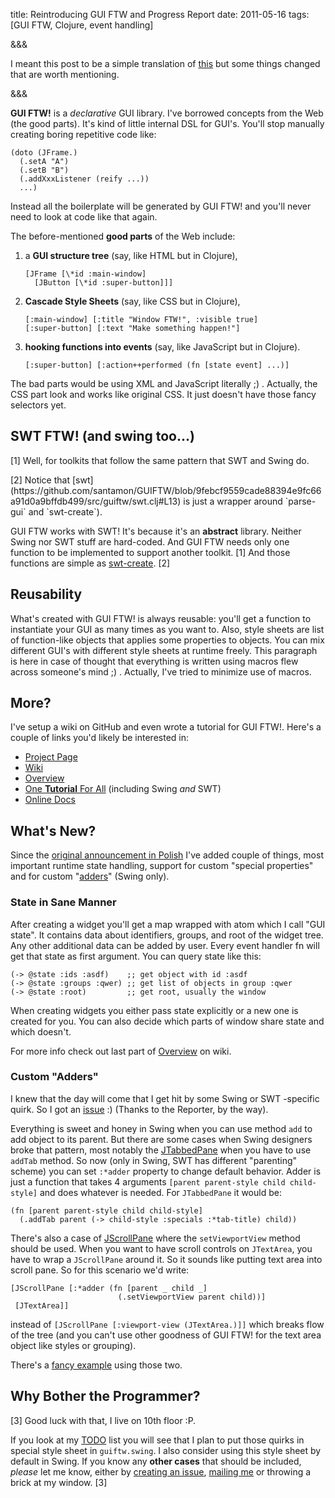 title: Reintroducing GUI FTW and Progress Report
date: 2011-05-16
tags: [GUI FTW, Clojure, event handling]

&&&

I meant this post to be a simple translation of
[this](niech-sie-stanie-gui-ftw.html) but some things changed that are
worth mentioning.

&&&

**GUI FTW!** is a *declarative* GUI library. I've borrowed concepts
from the Web (the good parts). It's kind of little internal DSL for
GUI's. You'll stop manually creating boring repetitive code like:

    (doto (JFrame.)
      (.setA "A")
      (.setB "B")
      (.addXxxListener (reify ...))
      ...)

Instead all the boilerplate will be generated by GUI FTW! and you'll
never need to look at code like that again.

The before-mentioned **good parts** of the Web include:

<ol>
<li>a <b>GUI structure tree</b> (say, like HTML but in Clojure),
<pre><code>[JFrame [\*id :main-window]
  [JButton [\*id :super-button]]]</code></pre>
</li>
<li><b>Cascade Style Sheets</b> (say, like CSS but in Clojure),
<pre><code>[:main-window] [:title "Window FTW!", :visible true]
[:super-button] [:text "Make something happen!"]</code></pre>
</li>
<li><b>hooking functions into events</b> (say, like JavaScript but in Clojure).
<pre><code>[:super-button] [:action++performed (fn [state event] ...)]</code></pre>
</li>
</ol>

The bad parts would be using XML and JavaScript literally ;) .
Actually, the CSS part look and works like original CSS. It just
doesn't have those fancy selectors yet.

## SWT FTW! (and swing too...)

<p class="sidenote">[1] Well, for toolkits that follow the same pattern
that SWT and Swing do.</p>
<p class="sidenote">[2] Notice that
[swt](https://github.com/santamon/GUIFTW/blob/9febcf9559cade88394e9fc66a91d0a9bffdb499/src/guiftw/swt.clj#L13)
is just a wrapper around `parse-gui` and `swt-create`).</p>

GUI FTW works with SWT! It's because it's an **abstract**
library. Neither Swing nor SWT stuff are hard-coded. And GUI FTW needs
only one function to be implemented to support another toolkit. [1] And those functions are
simple as
[swt-create](https://github.com/santamon/GUIFTW/blob/9febcf9559cade88394e9fc66a91d0a9bffdb499/src/guiftw/swt.clj#L8). [2]

## Reusability

What's created with GUI FTW! is always reusable: you'll get a function
to instantiate your GUI as many times as you want to. Also, style
sheets are list of function-like objects that applies some properties
to objects. You can mix different GUI's with different style sheets at
runtime freely. This paragraph is here in case of thought that
everything is written using macros flew across someone's mind ;)
. Actually, I've tried to minimize use of macros.

## More?

I've setup a wiki on GitHub and even wrote a tutorial for GUI
FTW!. Here's a couple of links you'd likely be interested in:

- [Project Page](https://github.com/santamon/GUIFTW)
- [Wiki](https://github.com/santamon/GUIFTW/wiki)
- [Overview](https://github.com/santamon/GUIFTW/wiki/Overview)
- [One **Tutorial** For All](https://github.com/santamon/GUIFTW/wiki/One-Tutorial-For-All) (including Swing *and* SWT)
- [Online Docs](http://longstandingbug.com/GUIFTW)

## What's New?

Since the
[original announcement in Polish](niech-sie-stanie-gui-ftw.html) I've
added couple of things, most important runtime state handling, support
for custom "special properties" and for custom
"[adders](https://github.com/santamon/GUIFTW/issues/1)" (Swing only).

### State in Sane Manner

After creating a widget you'll get a map wrapped with atom which I call
"GUI state". It contains data about identifiers, groups, and root of
the widget tree. Any other additional data can be added by user. Every
event handler fn will get that state as first argument. You can query
state like this:

    (-> @state :ids :asdf)    ;; get object with id :asdf
    (-> @state :groups :qwer) ;; get list of objects in group :qwer
    (-> @state :root)         ;; get root, usually the window

When creating widgets you either pass state explicitly or a new one
is created for you. You can also decide which parts of window share
state and which doesn't.

For more info check out last part of
[Overview](https://github.com/santamon/GUIFTW/wiki/Overview) on wiki.

### Custom "Adders"

I knew that the day will come that I get hit by some Swing or SWT
-specific quirk. So I got an
[issue](https://github.com/santamon/GUIFTW/issues/1) :) (Thanks to the
Reporter, by the way).

Everything is sweet and honey in Swing when you can use method `add`
to add object to its parent. But there are some cases when Swing
designers broke that pattern, most notably the
[JTabbedPane](http://download.oracle.com/javase/6/docs/api/javax/swing/JTabbedPane.html)
when you have to use `addTab` method. So now (only in Swing, SWT has
different "parenting" scheme) you can set `:*adder` property to change
default behavior. Adder is just a function that takes 4 arguments
`[parent parent-style child child-style]` and does whatever is
needed. For `JTabbedPane` it would be:

    (fn [parent parent-style child child-style]
      (.addTab parent (-> child-style :specials :*tab-title) child))

There's also a case of
[JScrollPane](http://download.oracle.com/javase/6/docs/api/javax/swing/JScrollPane.html)
where the `setViewportView` method should be used. When you want to
have scroll controls on `JTextArea`, you have to wrap a `JScrollPane`
around it. So it sounds like putting text area into scroll pane. So
for this scenario we'd write:

    [JScrollPane [:*adder (fn [parent _ child _]
                            (.setViewportView parent child))]
     [JTextArea]]

instead of `[JScrollPane [:viewport-view (JTextArea.)]]` which breaks
flow of the tree (and you can't use other goodness of GUI FTW! for the
text area object like styles or grouping).

There's a [fancy example](https://github.com/santamon/GUIFTW/blob/master/src/guiftw/examples/swing/custom_adders.clj) using those two.

## Why Bother the Programmer?

<p class="sidenote">
[3] Good luck with that, I live on 10th floor :P.
</p>

If you look at my
[TODO](https://github.com/santamon/GUIFTW/blob/9febcf9559cade88394e9fc66a91d0a9bffdb499/TODO.md)
list you will see that I plan to put those quirks in special style
sheet in `guiftw.swing`. I also consider using this style sheet by
default in Swing. If you know any **other cases** that should be
included, *please* let me know, either by
[creating an issue](https://github.com/santamon/GUIFTW/issues),
[mailing me](http://longstandingbug.com/info.html) or throwing a brick
at my window. [3]

